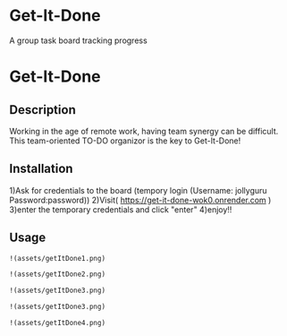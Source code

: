 # Get-It-Done
A group task board tracking progress
# Get-It-Done

## Description
Working in the age of remote work, having team synergy can be difficult. This team-oriented TO-DO organizor is the key to Get-It-Done!

## Installation

1)Ask for credentials to the board (tempory login (Username: jollyguru  Password:password))
2)Visit( https://get-it-done-wok0.onrender.com )
3)enter the temporary credentials and click "enter"
4)enjoy!!

## Usage
```md
!(assets/getItDone1.png)
```
```md
!(assets/getItDone2.png)
```
```md
!(assets/getItDone3.png)
```
```md
!(assets/getItDone3.png)
```
```md
!(assets/getItDone4.png)
```

